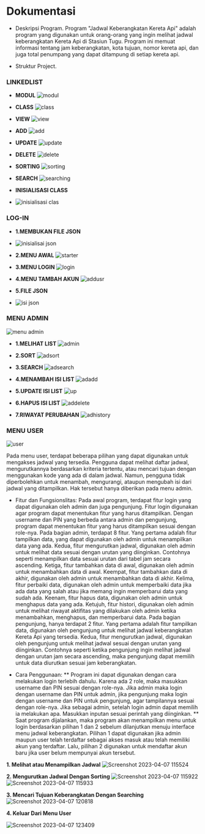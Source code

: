 # Dokumentasi

* Deskripsi Program.
Program "Jadwal Keberangkatan Kereta Api" adalah program yang digunakan untuk orang-orang yang ingin melihat jadwal keberangkatan Kereta Api di Stasiun Tugu. Program ini memuat informasi tentang jam keberangkatan, kota tujuan, nomor kereta api, dan juga total penumpang yang dapat ditampung di setiap kereta api.

* Struktur Project.

### LINKEDLIST
* **MODUL**
![modul](https://user-images.githubusercontent.com/125839542/230531681-e5802d2a-bc51-4410-8d68-7e1ae80f455d.png)

* **CLASS**
![class](https://user-images.githubusercontent.com/125839542/230531779-7aad9e9f-a12b-42b7-9e18-a085ec0478c5.png)

* **VIEW**
![view](https://user-images.githubusercontent.com/125839542/230531847-0988e43a-8d18-4be9-a21c-2c6d71e3e592.png)

* **ADD**
![add](https://user-images.githubusercontent.com/125839542/230531931-8e7340be-61df-4356-9bdd-2cbeb945e165.png)

* **UPDATE**
![update](https://user-images.githubusercontent.com/125839542/230531955-ff0cc6b2-c370-400e-8bdf-37ae50a9f4c8.png)

* **DELETE**
![delete](https://user-images.githubusercontent.com/125839542/230531980-e212d7dd-e08f-47b9-ac02-15ebe3202ee5.png)

* **SORTING**
![sorting](https://user-images.githubusercontent.com/125839542/230532020-eb1f5a86-e5fe-488f-941f-eca49c03221e.png)

* **SEARCH**
![searching](https://user-images.githubusercontent.com/125839542/230532043-b2ffe1fd-828b-4338-ad7c-824a6c4ad437.png)

* **INISIALISASI CLASS**
* ![inisialisasi clas](https://user-images.githubusercontent.com/125839542/230532090-e60a4df5-32a5-4a12-9ceb-89b18f052125.png)


### LOG-IN
* **1.MEMBUKAN FILE JSON**
* ![inisialisai json](https://user-images.githubusercontent.com/125839542/230533296-1d320f2c-b428-4266-88e5-f84c27fd4ad2.png)

* **2.MENU AWAL**
![starter](https://user-images.githubusercontent.com/125839542/230533476-8878eeef-8f14-4cb1-80e6-04a92c775157.png)

* **3.MENU LOGIN**
![login](https://user-images.githubusercontent.com/125839542/230533524-1cb53351-b01e-4baf-b1c9-29e9844f037b.png)

* **4.MENU TAMBAH AKUN**
![addusr](https://user-images.githubusercontent.com/125839542/230533565-95ef3c66-cb9c-4e2f-b0dd-5d571fc52f41.png)

* **5.FILE JSON**
* ![isi json](https://user-images.githubusercontent.com/125839542/230534150-563c1766-013d-41d8-9b8d-16bc9ea05fa9.png)



### MENU ADMIN
![menu admin](https://user-images.githubusercontent.com/125839542/230532259-8c3bfd90-a12c-4ffb-a9b6-68c500bcfe05.png)

* **1.MELIHAT LIST**
![admin](https://user-images.githubusercontent.com/125839542/230532300-efcfbd66-a4dd-40f0-bc60-9938df43e53c.png)

* **2.SORT**
![adsort](https://user-images.githubusercontent.com/125839542/230532326-86571ff7-e35b-418c-91a6-ad526f916074.png)

* **3.SEARCH**
![adsearch](https://user-images.githubusercontent.com/125839542/230532419-f1205c87-7a70-415e-95a4-ad68b204dca8.png)

* **4.MENAMBAH ISI LIST**
![adadd](https://user-images.githubusercontent.com/125839542/230532481-6c4b710f-14d8-4cb7-a360-5d0b70602c7d.png)

* **5.UPDATE ISI LIST**
![up](https://user-images.githubusercontent.com/125839542/230532648-5f070da6-70fd-49d2-aff5-af9c64e9db13.png)

* **6.HAPUS ISI LIST**
![addelete](https://user-images.githubusercontent.com/125839542/230532674-c0872eaf-969a-460a-8b89-09862bcf460b.png)

* **7.RIWAYAT PERUBAHAN**
![adhistory](https://user-images.githubusercontent.com/125839542/230532702-6225f112-8cc1-4c74-bfec-31d6b550fc67.png)

### MENU USER
![user](https://user-images.githubusercontent.com/125839542/230532841-902b0306-ec60-49ed-be2c-f4d90cab545d.png)

Pada menu user, terdapat beberapa pilihan yang dapat digunakan untuk mengakses jadwal yang tersedia. Pengguna dapat melihat daftar jadwal, mengurutkannya berdasarkan kriteria tertentu, atau mencari tujuan dengan menggunakan kode yang ada di dalam jadwal. Namun, pengguna tidak diperbolehkan untuk menambah, mengurangi, ataupun mengubah isi dari jadwal yang ditampilkan. Hak tersebut hanya diberikan pada menu admin.










* Fitur dan Fungsionslitas:
Pada awal program, terdapat fitur login yang dapat digunakan oleh admin dan juga pengunjung. Fitur login digunakan agar program dapat menentukan fitur yang harus ditampilkan. Dengan username dan PIN yang berbeda antara admin dan pengunjung, program dapat menentukan fitur yang harus ditampilkan sesuai dengan role-nya.
Pada bagian admin, terdapat 8 fitur. Yang pertama adalah fitur tampilkan data, yang dapat digunakan oleh admin untuk menampilkan data yang ada. Kedua, fitur mengurutkan jadwal, digunakan oleh admin untuk melihat data sesuai dengan urutan yang diinginkan. Contohnya seperti menampilkan data sesuai urutan dari tabel jam secara ascending. Ketiga, fitur tambahkan data di awal, digunakan oleh admin untuk menambahkan data di awal. Keempat, fitur tambahkan data di akhir, digunakan oleh admin untuk menambahkan data di akhir. Kelima, fitur perbaiki data, digunakan oleh admin untuk memperbaiki data jika ada data yang salah atau jika memang ingin memperbarui data yang sudah ada. Keenam, fitur hapus data, digunakan oleh admin untuk menghapus data yang ada. Ketujuh, fitur histori, digunakan oleh admin untuk melihat riwayat aktifitas yang dilakukan oleh admin ketika menambahkan, menghapus, dan memperbarui data.
Pada bagian pengunjung, hanya terdapat 2 fitur. Yang pertama adalah fitur tampilkan data, digunakan oleh pengunjung untuk melihat jadwal keberangkatan Kereta Api yang tersedia. Kedua, fitur mengurutkan jadwal, digunakan oleh pengunjung untuk melihat jadwal sesuai dengan urutan yang diinginkan. Contohnya seperti ketika pengunjung ingin melihat jadwal dengan urutan jam secara ascending, maka pengunjung dapat memilih untuk data diurutkan sesuai jam keberangkatan.


* Cara Penggunaan:
** Program ini dapat digunakan dengan cara melakukan login terlebih dahulu. Karena ada 2 role, maka masukkan username dan PIN sesuai dengan role-nya. Jika admin maka login dengan username dan PIN untuk admin, jika pengunjung maka login dengan username dan PIN untuk pengunjung, agar tampilannya sesuai dengan role-nya. Jika sebagai admin, setelah login admin dapat memilih ia melakukan apa. Masukkan inputan sesuai perintah yang diinginkan.
** Saat program dijalankan, maka program akan menampilkan menu untuk login berdasarkan pilihan 1 dan 2 sebelum dilanjutkan menuju interface menu jadwal keberangkatan. Pilihan 1 dapat digunakan jika admin maupun user telah terdaftar sebagai akses masuk atau telah memiliki akun yang terdaftar. Lalu, pilihan 2 digunakan untuk mendaftar akun baru jika user belum mempunyai akun tersebut.

**1. Melihat atau Menampilkan Jadwal**
![Screenshot 2023-04-07 115524](https://user-images.githubusercontent.com/94899238/230538723-eef00091-7b92-48ab-8250-932d50bd3039.png)

**2. Mengurutkan Jadwal Dengan Sorting**
![Screenshot 2023-04-07 115922](https://user-images.githubusercontent.com/94899238/230538854-e8296c40-d018-4f23-990c-625ceb63a494.png)
![Screenshot 2023-04-07 115933](https://user-images.githubusercontent.com/94899238/230538873-4a68abfa-9ab3-4281-ba5d-a75134315b43.png)

**3. Mencari Tujuan Keberangkatan Dengan Searching**
![Screenshot 2023-04-07 120818](https://user-images.githubusercontent.com/94899238/230539044-786f3bb9-c8e4-4d4a-9a86-13a37bc8c776.png)

**4. Keluar Dari Menu User**

![Screenshot 2023-04-07 123409](https://user-images.githubusercontent.com/94899238/230541453-6664d7a4-24eb-43f4-bd77-106963184b35.png)




